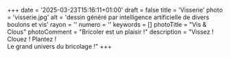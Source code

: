 +++
date = '2025-03-23T15:16:11+01:00'
draft = false
title = 'Visserie'
photo = 'visserie.jpg'
alt = 'dessin généré par intelligence artificielle de divers boulons et vis'
rayon = ''
numero = ''
keywords = []
photoTitle = "Vis & Clous"
photoComment = "Bricoler est un plaisir !"
description = "Vissez ! Clouez ! Plantez !<br>Le grand univers du bricolage !"
+++
